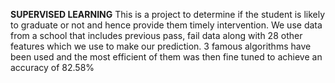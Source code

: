 **SUPERVISED LEARNING**
This is a project to determine if the student is likely to graduate or not and hence provide them timely intervention. 
We use data from a school that includes previous pass, fail data along with 28 other features which we use to make our prediction.
3 famous algorithms have been used and the most efficient of them was then fine tuned to achieve an accuracy of 82.58%

